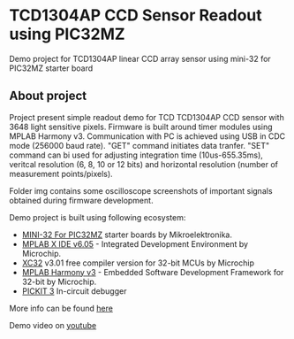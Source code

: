 # TCD1304AP CCD Sensor Readout using PIC32MZ
 Demo project for TCD1304AP linear CCD array sensor using mini-32 for PIC32MZ starter board
## About project

Project present simple readout demo for TCD TCD1304AP CCD sensor with 3648 light sensitive pixels. Firmware is built around timer modules using MPLAB Harmony v3. Communication with PC is achieved using USB in CDC mode (256000 baud rate). "GET" command initiates data tranfer. "SET" command can bi used for adjusting integration time (10us-655.35ms), veritcal resolution (6, 8, 10 or 12 bits) and horizontal resolution (number of measurement points/pixels). 

Folder img contains some oscilloscope screenshots of important signals obtained during firmware development.

Demo project is built using following ecosystem:

 - [MINI-32 For PIC32MZ](https://www.mikroe.com/mini-32-for-pic32mz) starter boards by Mikroelektronika.
 - [MPLAB X IDE v6.05](https://www.microchip.com/en-us/tools-resources/develop/mplab-x-ide) - Integrated Development Environment by Microchip.
 - [XC32](https://www.microchip.com/en-us/tools-resources/develop/mplab-xc-compilers) v3.01 free compiler version for 32-bit MCUs by Microchip
 - [MPLAB Harmony v3](https://www.microchip.com/en-us/tools-resources/configure/mplab-harmony) - Embedded Software Development Framework for 32-bit by Microchip.
 - [PICKIT 3](https://www.microchip.com/en-us/development-tool/PG164130) In-circuit debugger

More info can be found [here](https://www.optolab.ftn.uns.ac.rs/index.php/education/project-base/287-tcd1304ap-ccd-sensor)

Demo video on [youtube](https://youtu.be/KC7FMGzbEMY) 
